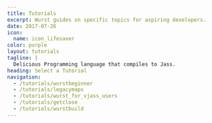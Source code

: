 ```yaml
---
title: Tutorials
excerpt: Wurst guides on specific topics for aspiring developers.
date: 2017-07-26
icon:
  name: icon_lifesaver
color: purple
layout: tutorials
tagline: |
  Delicious Programming language that compiles to Jass.
heading: Select a Tutorial
navigation:
  - /tutorials/wurstbeginner
  - /tutorials/legacymaps
  - /tutorials/wurst_for_vjass_users
  - /tutorials/getclose
  - /tutorials/wurstbuild
---
```

